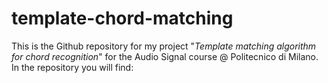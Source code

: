 # template-chord-matching
This is the Github repository for my project "*Template matching algorithm for chord recognition*" for the Audio Signal course @ Politecnico di Milano. In the repository you will find:
